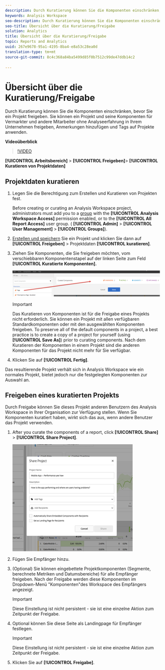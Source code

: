 ```yaml
---
description: Durch Kuratierung können Sie die Komponenten einschränken, bevor Sie ein Projekt freigeben. Sie können ein Projekt und seine Komponenten für Vermarkter und andere Mitarbeiter ohne Analyseerfahrung in Ihrem Unternehmen freigeben, Anmerkungen hinzufügen und Tags auf Projekte anwenden.
keywords: Analysis Workspace
seo-description: Durch Kuratierung können Sie die Komponenten einschränken, bevor Sie ein Projekt freigeben. Sie können ein Projekt und seine Komponenten für Vermarkter und andere Mitarbeiter ohne Analyseerfahrung in Ihrem Unternehmen freigeben, Anmerkungen hinzufügen und Tags auf Projekte anwenden.
seo-title: Übersicht über die Kuratierung/Freigabe
solution: Analytics
title: Übersicht über die Kuratierung/Freigabe
topic: Reports and Analytics
uuid: 267e9678-95a1-4195-8ba4-e8a53c28ea0d
translation-type: tm+mt
source-git-commit: 8c4c368a84ba5499d85f0b7512c99de47ddb14c2

---
```



# Übersicht über die Kuratierung/Freigabe

Durch Kuratierung können Sie die Komponenten einschränken, bevor Sie ein Projekt freigeben. Sie können ein Projekt und seine Komponenten für Vermarkter und andere Mitarbeiter ohne Analyseerfahrung in Ihrem Unternehmen freigeben, Anmerkungen hinzufügen und Tags auf Projekte anwenden.

**Videoüberblick**

>[!VIDEO](https://www.youtube.com/watch?v=LJJRskdmlOg&index=79&t=0s&list=PL2tCx83mn7GuNnQdYGOtlyCu0V5mEZ8sS)

**[!UICONTROL Arbeitsbereich]** &gt; **[!UICONTROL Freigeben]**&gt; **[!UICONTROL Kuratieren von Projektdaten]**

## Projektdaten kuratieren

1. Legen Sie die Berechtigung zum Erstellen und Kuratieren von Projekten fest.

   Before creating or curating an Analysis Workspace project, administrators must add you to a [group](https://marketing.adobe.com/resources/help/en_US/reference/groups.html) with the **[!UICONTROL Analysis Workspace Access]** permission enabled, or to the **[!UICONTROL All Report Access]** user group. ( **[!UICONTROL Admin]** &gt; **[!UICONTROL User Management]** &gt; **[!UICONTROL Groups]**).

1. [Erstellen und speichern](/help/analyze/analysis-workspace/build-workspace-project/t-freeform-project.md) Sie ein Projekt und klicken Sie dann auf **[!UICONTROL Freigeben]** &gt; Projektdaten **[!UICONTROL kuratieren]**.
1. Ziehen Sie Komponenten, die Sie freigeben möchten, vom verschiebbaren Komponentenstapel auf der linken Seite zum Feld **[!UICONTROL Kuratierte Komponenten].**

   ![](assets/curated-components.png)

   >[!IMPORTANT]
   >
   >Das Kuratieren von Komponenten ist für die Freigabe eines Projekts nicht erforderlich. Sie können ein Projekt mit allen verfügbaren Standardkomponenten oder mit den ausgewählten Komponenten freigeben. To preserve all of the default components in a project, a best practice is to create a copy of a project for yourself (using **[!UICONTROL Save As]**) prior to curating components. Nach dem Kuratieren der Komponenten in einem Projekt sind die anderen Komponenten für das Projekt nicht mehr für Sie verfügbar.

1. Klicken Sie auf **[!UICONTROL Fertig]**.

Das resultierende Projekt verhält sich in Analysis Workspace wie ein normales Projekt, bietet jedoch nur die festgelegten Komponenten zur Auswahl an.

## Freigeben eines kuratierten Projekts

Durch Freigabe können Sie dieses Projekt anderen Benutzern des Analysis Workspace in Ihrer Organisation zur Verfügung stellen. Wenn Sie Komponenten kuratiert haben, wirkt sich das aus, wenn andere Benutzer das Projekt verwenden.

1. After you curate the components of a report, click **[!UICONTROL Share]** &gt; **[!UICONTROL Share Project]**.

   ![](assets/share_component.png)

1. Fügen Sie Empfänger hinzu.
1. (Optional) Sie können eingebettete Projektkomponenten (Segmente, berechnete Metriken und Datumsbereiche) für alle Empfänger freigeben. Nach der Freigabe werden diese Komponenten im Dropdown-Menü "Komponenten"des Workspace des Empfängers angezeigt.

   >[!IMPORTANT]
   >
   >Diese Einstellung ist nicht persistent - sie ist eine einzelne Aktion zum Zeitpunkt der Freigabe.

1. Optional können Sie diese Seite als Landingpage für Empfänger festlegen.

   >[!IMPORTANT]
   >
   >Diese Einstellung ist nicht persistent - sie ist eine einzelne Aktion zum Zeitpunkt der Freigabe.

1. Klicken Sie auf **[!UICONTROL Freigabe]**.

<!-- 

<p> <b>Annotate and tag a project</b> </p> 
<p>An alternative way to collaborate on a project is to use the Information panel. This panel will be re-introduced in an upcoming release. </p> 
<p> </p> 
<ul id="ul_EFD045FD9F3B4BF8A70637B00EE0BC9C"> 
 <li id="li_EC6C5EAF9C234E76BDA7FF0226B82083">Tag reports for sharing. </li> 
 <li id="li_CF6A438C55F847F8890F8CB674CAA4F7">Specify the recipient (filter by permission group or user name), the storage folder. In-product notifications let users know that they have a shared report waiting. </li> 
 <li id="li_C8E088DA43024277908705CB0F3A142A">Write messages or report descriptions for recipients. </li> 
 <li id="li_342EB4758C344B859757E23691068FA3"> Select the dimensions, metrics, and segments to recommend to a non-analyst colleague, who can view the report you are curating and sharing. Curating the component gives the recipient access to those components, based on their permission settings. </li> 
 <li id="li_6487500F9315481599B7F3897998879F"> Add suggested items to a previously configured report. These new items exist as recommended selectable options. </li> 
</ul>

 -->

